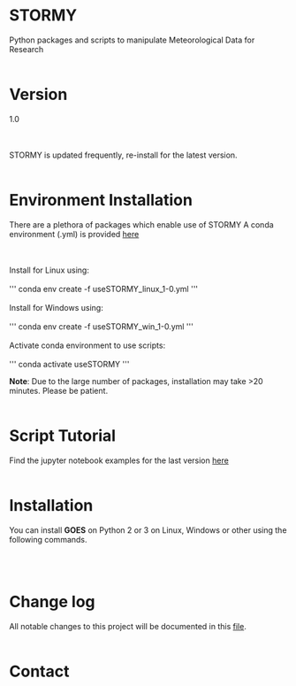 # STORMY

Python packages and scripts to manipulate Meteorological Data for Research
<br><br>

# Version
1.0

<br><br>
STORMY is updated frequently, re-install for the latest version.
<br><br>

# Environment Installation
There are a plethora of packages which enable use of STORMY
A conda environment (.yml) is provided [here](https://github.com/twhite1031/STORMY/setup_envs)

<br><br>
Install for Linux using:
<br><br>
'''
conda env create -f useSTORMY_linux_1-0.yml
'''
<br><br>
Install for Windows using:
<br><br>
'''
conda env create -f useSTORMY_win_1-0.yml
'''
<br><br>
Activate conda environment to use scripts:
<br><br>
'''
conda activate useSTORMY
'''


**Note**: Due to the large number of packages, installation may take >20 minutes. Please be patient.
<br><br>

# Script Tutorial
Find the jupyter notebook examples for the last version [here](https://github.com/twhite1031/STORMY/)
<br><br>

# Installation
You can install **GOES** on Python 2 or 3 on Linux, Windows or other using the following commands.

<br><br>

# Change log
All notable changes to this project will be documented in this [file](https://github.com/twhite1031/STORMY/CHANGELOG.md).
<br><br>

# Contact



